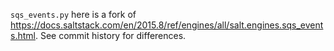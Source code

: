 `sqs_events.py` here is a fork of
https://docs.saltstack.com/en/2015.8/ref/engines/all/salt.engines.sqs_events.html.
See commit history for differences.
